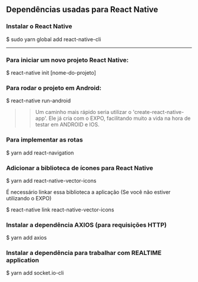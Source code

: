 ## Dependências usadas para React Native

### Instalar o React Native

$ sudo yarn global add react-native-cli

-----

### Para iniciar um novo projeto React Native:

$ react-native init [nome-do-projeto]

### Para rodar o projeto em Android:

$ react-native run-android

>> Um caminho mais rápido seria utilizar o 'create-react-native-app'. Ele já cria com o EXPO, facilitando muito a vida na hora de testar em ANDROID e IOS.


### Para implementar as rotas

$ yarn add react-navigation

### Adicionar a biblioteca de ícones para React Native

$ yarn add react-native-vector-icons

É necessário linkar essa biblioteca a aplicação (Se você não estiver utilizando o EXPO)

$ react-native link react-native-vector-icons

### Instalar a dependência AXIOS (para requisições HTTP)

$ yarn add axios

### Instalar a dependência para trabalhar com REALTIME application

$ yarn add socket.io-cli